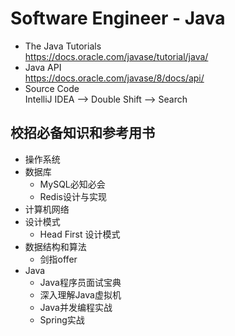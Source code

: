 # Software Engineer - Java
* The Java Tutorials <br>
https://docs.oracle.com/javase/tutorial/java/
* Java API <br>
https://docs.oracle.com/javase/8/docs/api/
* Source Code <br>
IntelliJ IDEA --> Double Shift --> Search
## 校招必备知识和参考用书
* 操作系统
* 数据库
  * MySQL必知必会
  * Redis设计与实现
* 计算机网络
* 设计模式
  * Head First 设计模式
* 数据结构和算法
  * 剑指offer
* Java
  * Java程序员面试宝典
  * 深入理解Java虚拟机
  * Java并发编程实战
  * Spring实战
